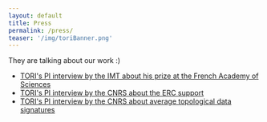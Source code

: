 ```yaml
---
layout: default
title: Press
permalink: /press/
teaser: '/img/toriBanner.png'
---
```


They are talking about our work :)

- [TORI's PI interview by the IMT about his prize at the French Academy of Sciences](https://imtech.imt.fr/2023/11/20/julien-tierny-prix-espoir-imt-academie-des-sciences/)
- [TORI's PI interview by the CNRS about the ERC support](https://ins2i.cnrs.fr/fr/cnrsinfo/un-erc-face-au-challenge-du-big-data)
- [TORI's PI interview by the CNRS about average topological data signatures](https://ins2i.cnrs.fr/fr/cnrsinfo/resumer-de-grandes-masses-de-donnees-grace-aux-signatures-topologiques-moyennes)

